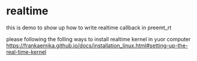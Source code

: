 # realtime
this is demo to show up how to write realtime callback in preemt_rt

please following the folling ways to install realtime kernel in yuor computer
https://frankaemika.github.io/docs/installation_linux.html#setting-up-the-real-time-kernel
